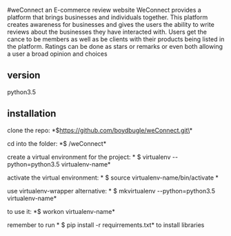 #weConnect
an E-commerce review website WeConnect provides a platform that brings businesses and individuals together. This platform creates awareness for businesses and gives the users the ability to write reviews about the businesses they have interacted with.
Users get the cance to be members as well as be clients with their products being listed in the platform. Ratings can be done as stars or remarks or even both allowing a user a broad opinion and choices

## version
python3.5

## installation
clone the repo:
\*$https://github.com/boydbugle/weConnect.git\*

cd into the folder:
\*$ /weConnect\*

create a virtual environment for the project:
\* $ virtualenv --python=python3.5 virtualenv-name\*

activate the virtual environment:
\* $ source virtualenv-name/bin/activate \*

use virtualenv-wrapper alternative:
\* $ mkvirtualenv --python=python3.5 virtualenv-name\*

to use it:
\*$ workon virtualenv-name\*

remember to run \* $ pip install -r requirrements.txt\* to install libraries
